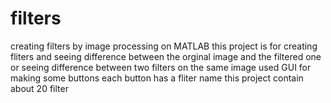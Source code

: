 # filters
creating filters by image processing on MATLAB
this project is for creating fliters and seeing difference between the orginal image and the filtered one 
or seeing difference between two filters on the same image 
used GUI for making some buttons each button has a fliter name 
this project contain about 20 filter
